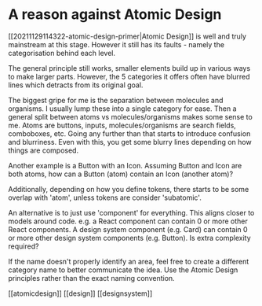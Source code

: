# A reason against Atomic Design

[[20211129114322-atomic-design-primer|Atomic Design]] is well and truly mainstream at this stage. However it still has its faults - namely the categorisation behind each level.

The general principle still works, smaller elements build up in various ways to make larger parts. However, the 5 categories it offers often have blurred lines which detracts from its original goal.

The biggest gripe for me is the separation between molecules and organisms. I usually lump these into a single category for ease. Then a general split between atoms vs molecules/organisms makes some sense to me. Atoms are buttons, inputs, molecules/organisms are search fields, comboboxes, etc. Going any further than that starts to introduce confusion and blurriness. Even with this, you get some blurry lines depending on how things are composed.

Another example is a Button with an Icon. Assuming Button and Icon are both atoms, how can a Button (atom) contain an Icon (another atom)?

Additionally, depending on how you define tokens, there starts to be some overlap with 'atom', unless tokens are consider 'subatomic'.

An alternative is to just use 'component' for everything. This aligns closer to models around code. e.g. a React component can contain 0 or more other React components. A design system component (e.g. Card) can contain 0 or more other design system components (e.g. Button). Is extra complexity required?

If the name doesn't properly identify an area, feel free to create a different category name to better communicate the idea. Use the Atomic Design principles rather than the exact naming convention.

[[atomicdesign]]
[[design]]
[[designsystem]]